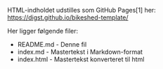 
HTML-indholdet  udstilles som GitHub Pages[1] her: https://digst.github.io/bikeshed-template/

Her ligger følgende filer:
- README.md - Denne fil
- index.md - Mastertekst i Markdown-format 
- index.html - Mastertekst konverteret til html

